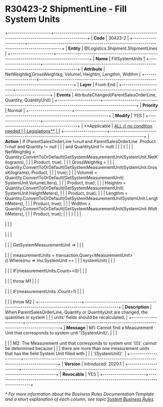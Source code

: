 ﻿---
erp.type: front-end-business-rule
erp.entity: Logistics.Shipment.ShipmentLines
---

# R30423-2 ShipmentLine - Fill System Units
+----------------------+-----------------------------------------------------------------------------------------------+
| **Code**             | 30423-2                                                                                       |
+----------------------+-----------------------------------------------------------------------------------------------+
| **Entity**           | @Logistics.Shipment.ShipmentLines                                                             |
+----------------------+-----------------------------------------------------------------------------------------------+
| **Name**             | FillSystemUnits                                                                               |
+----------------------+-----------------------------------------------------------------------------------------------+
| **Attribute**        | NetWeightkg,GrossWeightkg, Volumel, Heightm, Lengthm, Widthm                                  |
+----------------------+-----------------------------------------------------------------------------------------------+
| **Layer**            | Front-End                                                                                     |
+----------------------+-----------------------------------------------------------------------------------------------+
| **Events**           | AttributeChanged(ParentSalesOrderLine, Quantity, QuantityUnit)                                |
+----------------------+-----------------------------------------------------------------------------------------------+
| **Priority**         | Normal                                                                                        |
+----------------------+-----------------------------------------------------------------------------------------------+
| **Modify**           | YES                                                                                           |
+----------------------+-----------------------------------------------------------------------------------------------+
| **Applicable         | [ALL // no condition needed                                                                   |
| Legislations**       | ](xref:applicable-legislations)                                                               |
+----------------------+-----------------------------------------------------------------------------------------------+
| **Action**           | if (ParentSalesOrderLine !=null and ParentSalesOrderLine .Product !=null and Quantity != null |
|                      | and QuantityUnit != null)                                                                     |
|                      | {                                                                                             |
|                      | NetWeightkg = Quantity.ConvertToOrDefault(GetSystemMeasurementUnit(SystemUnit.NetKilograms),  |
|                      | Product, true).                                                                               |
|                      | GrossWeightkg =                                                                               |
|                      | Quantity.ConvertToOrDefault(GetSystemMeasurementUnit(SystemUnit.GrossKilograms), Product,     |
|                      | true);                                                                                        |
|                      | Volumel = Quantity.ConvertToOrDefault(GetSystemMeasurementUnit( SystemUnit.VolumeLiters),     |
|                      | Product, true);                                                                               |
|                      | Heightm = Quantity.ConvertToOrDefault(GetSystemMeasurementUnit( SystemUnit.HeightMeters),     |
|                      | Product, true);                                                                               |
|                      | Lengthm = Quantity.ConvertToOrDefault(GetSystemMeasurementUnitSystemUnit.LengthMeters),       |
|                      | Product, true);                                                                               |
|                      | Widthm = Quantity.ConvertToOrDefault(GetSystemMeasurementUnit(SystemUnit.WidthMeters),        |
|                      | Product, true);                                                                               |
|                      | }                                                                                             |
|                      | <br/><br/>                                                                                    |
|                      | <br/><br/>                                                                                    |
|                      | <br/><br/>                                                                                    |
|                      | GetSystemMeasurementUnit =\>                                                                  |
|                      | <br/><br/>                                                                                    |
|                      | measurementUnits = transaction.Query\<MeasurementUnit\>().Where(mu =\> mu.SystemUnit ==       |
|                      | systemUnit)                                                                                   |
|                      | <br/><br/>                                                                                    |
|                      | IF(measurementUnits.Count==0)                                                                 |
|                      | <br/><br/>                                                                                    |
|                      | throw M1                                                                                      |
|                      | <br/><br/>                                                                                    |
|                      | IF(measurementUnits .Count\>1)                                                                |
|                      | <br/><br/>                                                                                    |
|                      | throw M2                                                                                      |
+----------------------+-----------------------------------------------------------------------------------------------+
| **Description**      | When ParentSalesOrderLine, Quantity or QuantityUnit are changed, the quantities in system     |
|                      | units\' fields should be recalculated.                                                        |
+----------------------+-----------------------------------------------------------------------------------------------+
| **Message**          | M1: Cannot find a Measurement Unit that corresponds to system unit \'{SystemUnit}\'.          |
|                      | <br/><br/>                                                                                    |
|                      | M2: The Measurement unit that corresponds to system unit \'{0}\' cannot be determined because |
|                      | there are more than one measurement units that has the field System Unit filled with          |
|                      | \'{SystemUnit}\'.                                                                             |
+----------------------+-----------------------------------------------------------------------------------------------+
| **Version**          | Introduced: 2020.1                                                                            |
+----------------------+-----------------------------------------------------------------------------------------------+
| **Revocable**        | YES                                                                                           |
+----------------------+-----------------------------------------------------------------------------------------------+

*\* For more information about the Business Rules Documentation Template and a short explanation of each column, see
topic [System Business Rules](../templates/template-description-system-business-rules.md).*
